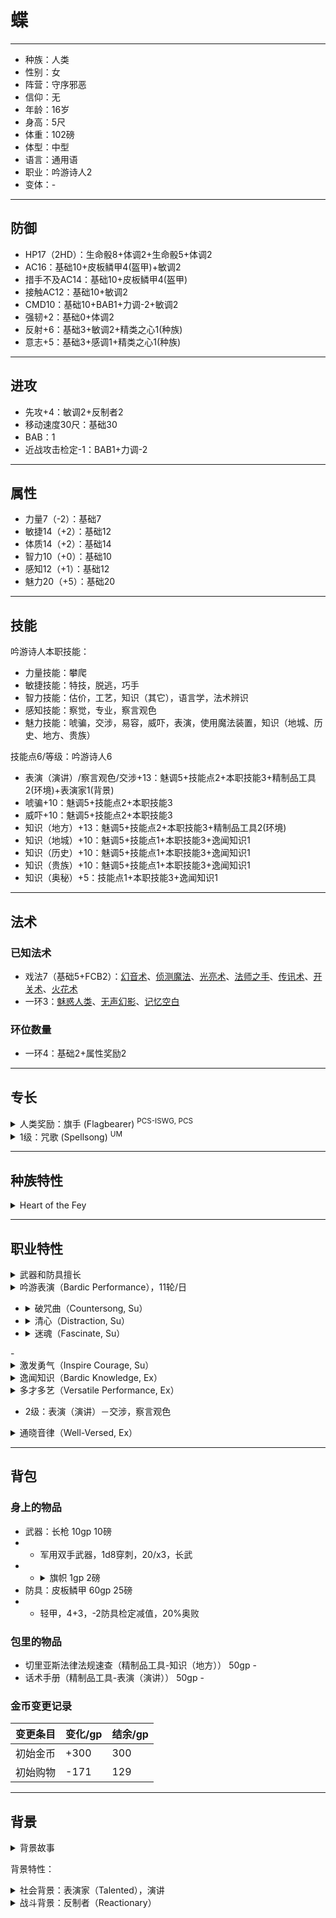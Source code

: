 # 蝶

----

- 种族：人类
- 性别：女
- 阵营：守序邪恶
- 信仰：无
- 年龄：16岁
- 身高：5尺
- 体重：102磅
- 体型：中型
- 语言：通用语
- 职业：吟游诗人2
- 变体：-

----

## 防御

- HP17（2HD）：生命骰8+体调2+生命骰5+体调2
- AC16：基础10+皮板鳞甲4(盔甲)+敏调2
- 措手不及AC14：基础10+皮板鳞甲4(盔甲)
- 接触AC12：基础10+敏调2
- CMD10：基础10+BAB1+力调-2+敏调2
- 强韧+2：基础0+体调2
- 反射+6：基础3+敏调2+精类之心1(种族)
- 意志+5：基础3+感调1+精类之心1(种族)

----

## 进攻

- 先攻+4：敏调2+反制者2
- 移动速度30尺：基础30
- BAB：1
- 近战攻击检定-1：BAB1+力调-2

----

## 属性

- 力量7（-2）：基础7
- 敏捷14（+2）：基础12
- 体质14（+2）：基础14
- 智力10（+0）：基础10
- 感知12（+1）：基础12
- 魅力20（+5）：基础20

----

## 技能

吟游诗人本职技能：
- 力量技能：攀爬
- 敏捷技能：特技，脱逃，巧手
- 智力技能：估价，工艺，知识（其它），语言学，法术辨识
- 感知技能：察觉，专业，察言观色
- 魅力技能：唬骗，交涉，易容，威吓，表演，使用魔法装置，知识（地城、历史、地方、贵族）

技能点6/等级：吟游诗人6
- 表演（演讲）/察言观色/交涉+13：魅调5+技能点2+本职技能3+精制品工具2(环境)+表演家1(背景)
- 唬骗+10：魅调5+技能点2+本职技能3
- 威吓+10：魅调5+技能点2+本职技能3
- 知识（地方）+13：魅调5+技能点2+本职技能3+精制品工具2(环境)
- 知识（地城）+10：魅调5+技能点1+本职技能3+逸闻知识1
- 知识（历史）+10：魅调5+技能点1+本职技能3+逸闻知识1
- 知识（贵族）+10：魅调5+技能点1+本职技能3+逸闻知识1
- 知识（奥秘）+5：技能点1+本职技能3+逸闻知识1

----

## 法术

### 已知法术

- 戏法7（基础5+FCB2）：[幻音术](https://xiaoxiaomeow.github.io/pathfinder/spell.html?spell=ghost%20sound)、[侦测魔法](https://xiaoxiaomeow.github.io/pathfinder/spell.html?spell=detect%20magic)、[光亮术](https://xiaoxiaomeow.github.io/pathfinder/spell.html?spell=light)、[法师之手](https://xiaoxiaomeow.github.io/pathfinder/spell.html?spell=mage%20hand)、[传讯术](https://xiaoxiaomeow.github.io/pathfinder/spell.html?spell=message)、[开关术](https://xiaoxiaomeow.github.io/pathfinder/spell.html?spell=open-close)、[火花术](https://xiaoxiaomeow.github.io/pathfinder/spell.html?spell=spark)
- 一环3：[魅惑人类](https://xiaoxiaomeow.github.io/pathfinder/spell.html?spell=charm%20person)、[无声幻影](https://xiaoxiaomeow.github.io/pathfinder/spell.html?spell=silent%20image)、[记忆空白](https://xiaoxiaomeow.github.io/pathfinder/spell.html?spell=charm%20person)

### 环位数量

- 一环4：基础2+属性奖励2

----

## 专长

<details>
<summary>
人类奖励：旗手 (Flagbearer) <sup>PCS-ISWG, PCS</sup>
</summary>

当挥舞着旗帜，旗帜上带有着你所效忠的组织标志时，你能够激发周边其他成员的忠诚心。

先决条件: 魅力15。

专长效果: 只要握住你的氏族、家族或者党派的旗帜（见内海世界指南 293页），30尺范围内忠于上述组织并且能够看到旗帜的成员（包括你自己），会在攻击检定、伤害检定以及对抗恐惧与魅惑效果的豁免检定中获得+1士气加值。为了获得这个加值你必须用一只手握住旗帜。如果旗帜被敌人夺走或被破坏，那么这些加值会变为减值，并影响所有曾经受到上述加值的生物，持续1小时（或直至夺回失去的旗帜为止）。
</details>

<details>
<summary>
1级：咒歌 (Spellsong) <sup>UM</sup>
</summary>

你将你的表演天赋和施法能力合二为一。

先决条件: 魅力13，【吟游表演】职业特性，能够施展1环法术。

专长效果: 你可以通过两种方式结合你的吟游表演和施法能力。首先，你可以通过表演隐瞒正在施展的诗人法术。你可以结合法术的施法时间进行一次表演检定。观察者必须通过一次对抗你表演检定的察觉或者察言观色检定，来得知你同时在施展一个法术。这花费1轮吟游表演的使用轮数，并且和法术的施法时间无关。其次，以一个移动动作，你可以花费1轮吟游表演使用轮数，来维持一个持续时间为专注的诗人法术。你可以在使用诗人音乐维持专注的同一轮里施展另一个法术；如果你这样做了，你在结束吟游表演的同时结束维持专注。
</details>

----

## 种族特性

<details>
<summary>
Heart of the Fey
</summary>
Fey-touched humans enjoy senses and reactions superior to those of their kin. These humans receive low-light vision, gain a +1 racial bonus on Reflex and Will saves, and treat Knowledge (nature) and Perception as class skills. This racial trait replaces skilled.
</details>

----

## 职业特性

<details>
<summary>
武器和防具擅长
</summary>
吟游诗人擅长所有简单武器，加上长剑，细剑，闷棍，短剑，短弓和长鞭。诗人同样擅长轻甲和盾牌（除了塔盾）。诗人可以在穿着轻甲和盾牌的同时施放法术，并忽视以此带来的法术失败率。吟游诗人在穿着中型或重型盔甲，并施展包含姿态成分的法术时与其他施法者拥有相同的法术失败率。兼职的吟游诗人在施展其它职业的法术时，法术失败率依照正常计算（也就是说，不会忽略轻甲和盾牌）。
</details>

<details>
<summary>
吟游表演（Bardic Performance），11轮/日
</summary>

吟游诗人可以用他的表演在身边的人身上（通常包括自己，如果愿意）制造出各种魔法效果。1级时，他每天可以使用此能力的总轮数为“4+魅力修正”。之后的每一级，诗人都会获得2轮额外的每日使用轮数。在每一轮，诗人都可以通过表演来使用他当前等级拥有的任意一项吟游表演能力。启动吟游表演能力是一个标准动作，但在之后保持同一种表演是自由动作。更换吟游表演的效果需要诗人停止当前的表演，并用一个标准动作开始新的表演。吟游表演无法被打断，但若诗人被杀死、麻痹、震慑或敲昏，或者由于其他因素而无法保持每轮一个自由动作时，表演立刻结束。诗人无法令一个以上的吟游表演效果同时生效。7级或更高的吟游诗人可以用移动动作替代原本的标准动作，开始一项吟游表演；13级或更高的诗人开始表演只需要一个迅捷动作。

每一项吟游表演都需要依赖声音或/和视觉成分运作。若一项吟游表演依赖声音成份运作，目标必须能够听见诗人的表演才会被影响，而这些能力多数和语言相关（如说明中所描述）。一名耳聋的诗人在进行此类表演时有20%的失败率，若他在这项检定中失败，他的尝试依旧计入每日使用轮数。耳聋的生物对依赖声音成分运作的吟游表演免疫。若一项吟游表演依赖视觉成份运作，目标必须存在和诗人之间的视觉线才会受到影响。一名目盲的诗人在进行此类表演时有50%的失败率，若他在这项检定中失败，他的尝试依旧计入每日使用轮数。目盲的生物对依赖视觉成分运作的吟游表演免疫。
</details>

- <details><summary>破咒曲（Countersong, Su）</summary>1级起，吟游诗人可以用他的音乐和诗歌来反制依赖于声音的法术（并非简单的指那些有言语成分的法术）。在表演破咒曲的每轮内，他都必须做一次表演（键盘乐、打击乐、管乐、弦乐，或演唱）检定。任何在吟游诗人30尺之内的生物（包括吟游诗人自己）在受到音波或者基于语言的魔法攻击时，都可以用吟游诗人的表演检定来代替自身的豁免检定（如果吟游诗人的表演检定结果好于自身的豁免检定结果）。如果在“破咒曲”范围内的生物已经受到持续性音波魔法或者基于语言的魔法攻击，在听到破咒曲的每个回合内，他都有进行新的豁免检定对抗魔法影响的机会，但是必须使用吟游诗人的表演检定结果值来进行此对抗。对于无法进行豁免检定的魔法效果，【破咒曲】无效。【破咒曲】依赖声音成份运作。</details>
- <details><summary>清心（Distraction, Su）</summary>1级起，吟游诗人可以用他的表演来反制依赖于视觉的法术。在清心持续的每轮中，他都必须做一次表演（模仿、滑稽、舞蹈、或演讲）检定。任何在吟游诗人30尺之内的生物（包括吟游诗人自己）在受到〔心灵幻觉〕或〔虚假幻觉〕子学派的魔法攻击时，都可以用吟游诗人的表演检定来代替自身的豁免检定（若表演检定结果好于自身的豁免检定结果）。如果在清心范围内的生物已经受到持续性的〔心灵幻觉〕或〔虚假幻觉〕法术影响，在能够看到【清心】的每个回合内，他都有进行新的豁免检定以对抗魔法影响的机会，但是必须使用吟游诗人的表演检定结果值来进行此对抗。对于无法进行豁免检定的魔法效果，【清心】无效。【清心】依赖视觉成份运作。</details>
- <details><summary>迷魂（Fascinate, Su）</summary>1级起，吟游诗人可以用他的表演来让一个或多个生物对他着迷。只有在吟游诗人周围90尺距离内，能够看见和听见吟游诗人，还必须注意到他的生物才可能被迷住。吟游诗人同样必须能够看到这些生物。附近的战斗或者其他能导致分心的危险都会打断这项能力的使用。1级之后的每3个吟游诗人等级，他都可以在每次使用此能力时多影响一个目标。每个在迷魂的作用范围内的生物都需要进行一次DC为“10+1/2诗人等级+魅力修正”的意志豁免以抵抗此效果。如果生物的豁免检定成功，则此吟游诗人在24小时内无法再对之迷魂。如果豁免检定失败，该生物会安静的坐下来欣赏表演，在吟游诗人继续专心表演的期间内不会做其他动作。被迷魂的生物在对周围反应方面的技能（例如察觉）的检定上都有-4减值。任何潜在威胁都会给予目标生物一次新的豁免检定机会。任何现实威胁，例如有人拔武器，施法，或者用远程武器瞄准目标时都会自动打破此能力。【迷魂】是一项惑控系（胁迫）影响心灵能力。【迷魂】依赖声音和视觉成份运作。
</details>
- <details><summary>激发勇气（Inspire Courage, Su）</summary>1级起，吟游诗人可以通过表演来激发盟友（包括自己）的勇气，鼓舞他们对抗恐惧和提高战斗能力。只有能看到或听到吟游诗人表演的盟友才可以接受此效果。受影响的盟友在对抗魅惑和恐惧时豁免检定有+1士气加值，在攻击和武器伤害检定上也有+1表现加值。5级及之后每6个吟游诗人等级，该加值都会增加1（5级+2，11级+3，17级达到最大+4）。激发勇气是影响心灵的能力。【激发勇气】依赖声音或者视觉成份运作，诗人必须在开始表演之前决定具体使用的成份。</details>

<details>
<summary>
逸闻知识（Bardic Knowledge, Ex）
</summary>

诗人在进行知识类技能检定时将他一半的职业等级（至少为1）加到检定结果中，并且可以使用未受训的知识技能进行检定。
</details>

<details>
<summary>
多才多艺（Versatile Performance, Ex）
</summary>

2级时，吟游诗人选定一种表演技能。他可以使用所选定的表演技能替代与其相关的技能检定。此时诗人使用他在那项表演上的全部技能加值，包括本职技能加值，以替代相关的技能加值——无论被替代的技能是否属于他的本职技能，以及他是否曾经受过那项技能的训练。在6级和之后的每4个等级，诗人都可以选定一项新的表演技能进行替换。表演技能与其相关的技能为：表演（演剧）－唬骗，易容；表演（滑稽）－唬骗，威吓；表演（舞蹈）－特技，飞行；表演（键盘乐）－交涉，威吓；表演（演讲）－交涉，察言观色；表演（打击乐）－驯养动物，威吓；表演（歌唱）－唬骗，察言观色；表演（弦乐）－唬骗，交涉；表演（管乐）－交涉，驯养动物。
</details>

- 2级：表演（演讲）－交涉，察言观色

<details>
<summary>
通晓音律（Well-Versed, Ex）
</summary>

2级以上的吟游诗人对于其他诗人的【吟游表演】，以及其他的音波效果都获得了一定的抵抗力。诗人在对抗其他诗人的吟游表演、音波效果、以及语言相关的效果的豁免检定中获得+4加值。
</details>

----

## 背包

### 身上的物品

- 武器：长枪 10gp 10磅
- - 军用双手武器，1d8穿刺，20/x3，长武
- - <details><summary>旗帜 1gp 2磅</summary>旗帜可以是旌旗、条幅或者三角旗。你可以把它绑在一根长杆、长枪，或者长柄武器上。大多数旗帜都织、染或绘有图案或符号，例如一个骑士的纹章或一个国家的标志。简单的旗帜只有一种颜色或只有一个简单的图案如武器、盾牌，其费用只有1GP。若旗帜有2到4种颜色或有复杂的图案如狮子、龙，则费用为5GP。复杂的旗帜，有四种以上的颜色或有非常复杂的图案如由八个或更多部分组成的纹章，其费用为20GP。</details>
- 防具：皮板鳞甲 60gp 25磅
- - 轻甲，4+3，-2防具检定减值，20%奥败

### 包里的物品

- 切里亚斯法律法规速查（精制品工具-知识（地方）） 50gp -
- 话术手册（精制品工具-表演（演讲）） 50gp -

### 金币变更记录

| 变更条目 | 变化/gp | 结余/gp |
| ---- | ---- | ---- |
| 初始金币 | +300 | 300 |
| 初始购物 | -171 | 129 |

----

## 背景

<details>
<summary>
背景故事
</summary>

蝶出生于长野镇一个虽然富裕但社会地位不高的家庭——蝶的父亲是镇上有名的高利贷放贷者。在逼迫无数人家破人亡，甚至灵魂被制成灵魂钱币后，忍无可忍的艾奥枚黛教会审判官以一个巧妙的技俩设下了局，一直遵纪守法但百密一疏的蝶的父亲在圈套中违反了法律，不得不在监狱中度过余生。而通过高利贷赚到的钱也一夜间消失不见了。

目睹了父亲悲惨遭遇的8岁的蝶决定刻苦学习切里亚斯的法律，把法律条文背的滚瓜烂熟，逐个案例地研究在过往切里亚斯法庭中对于法律条文的诠释，一切的目标就是在法律漏洞允许的范围内谋取私利，让艾奥枚黛教会干瞪眼，并且避免再犯和父亲类似的错误。

长大了一些的蝶发现自己虽然对法律了如指掌，但她并没有足够的社会地位或者资源来利用它们谋取利益——知道怎么压榨欠款者的蝶并没有钱用来放贷，知道怎么暗中诋毁甚至抹灭敌对政客的蝶并没有任何敌对政客。为了让自己的学识起点作用，也为了报复可恶的艾奥枚黛教会，蝶开始在街上、酒馆里无偿为听众讲解和解读本地法律法规。蝶对法律精确的理解、栩栩如生的案例、和在字里行间隐晦地教人们如何钻空子的优秀演讲为她赢得了一些名声和一小笔施舍的金币。

星还掌握了一个独门诀窍——把可能会违反法律的法术隐藏在自己宣扬法律的文本中，让人无从察觉——再接下来立刻抹除自己的记忆，以万无一失的方式躲避艾奥枚黛教会的追查和审问。

发现了蝶的才华的西姆莉把她介绍给了骷髅兔子，并把她偷偷安排进了守卫队，以时刻监视守卫队是否有任何违背法律的行为。蝶最初只是负责在守卫队活动中拿着队旗。但在执法过程中，蝶时不时向大家提醒法律条文，但她经常以非常巧妙地方式故意让善良的队员以为她刚刚提到了一个不存在的漏洞，进而不小心违反法律。蝶凭借着这种技巧干掉了好几个队员，并最终混到了一个秘书的职位，可以很好地监视守卫队的一举一动。

正准备想办法干掉队长的蝶惊讶地发现队长自己跑路了，而守卫队接下来要由骷髅兔子接管。蝶觉得自己一定可以在新的守卫队里作为法律顾问发挥自己的价值。
</details>

背景特性：

<details>
<summary>
社会背景：表演家（Talented），演讲
</summary>
你是位乐师、演员或说书人。你的单一类型表演检定获得+1背景加值，并且总能将所有表演视为你的本职技能。
</details>

<details>
<summary>
战斗背景：反制者（Reactionary）
</summary>
你幼时常受人欺负，但从来都不会主动发难。取而代之的是你精于预见突然袭击、并能够快速应对威胁。你的先攻检定获得+2背景加值。
</details>
